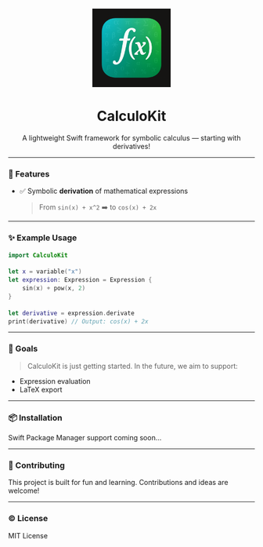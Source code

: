 <p align="center">
  <img src="Logo-CalculoKit.png" width="160" alt="CalculoKit Logo" />
</p>

<h1 align="center">CalculoKit</h1>

<p align="center">
  A lightweight Swift framework for symbolic calculus — starting with derivatives!
</p>

---

### 🚀 Features

- ✅ Symbolic **derivation** of mathematical expressions
  > From `sin(x) + x^2` ➡️ to `cos(x) + 2x`

---

### ✨ Example Usage

```swift
import CalculoKit

let x = variable("x")
let expression: Expression = Expression {
    sin(x) + pow(x, 2)
}

let derivative = expression.derivate
print(derivative) // Output: cos(x) + 2x
```

---

### 🧱 Goals

> CalculoKit is just getting started. In the future, we aim to support:

- Expression evaluation
- LaTeX export

---

### 📦 Installation

Swift Package Manager support coming soon...

---

### 🤝 Contributing

This project is built for fun and learning. Contributions and ideas are welcome!

---

### © License

MIT License

